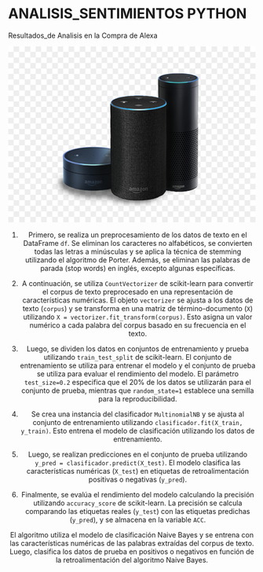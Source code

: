 # ANALISIS_SENTIMIENTOS PYTHON
Resultados_de Analisis en la Compra de Alexa

<div id="header" align="center">
    <img src="alexaamazon.jpg" width="600" />
    
1. Primero, se realiza un preprocesamiento de los datos de texto en el DataFrame `df`. Se eliminan los caracteres no alfabéticos, se convierten todas las letras a minúsculas y se aplica la técnica de stemming utilizando el algoritmo de Porter. Además, se eliminan las palabras de parada (stop words) en inglés, excepto algunas específicas.

2. A continuación, se utiliza `CountVectorizer` de scikit-learn para convertir el corpus de texto preprocesado en una representación de características numéricas. El objeto `vectorizer` se ajusta a los datos de texto (`corpus`) y se transforma en una matriz de término-documento (`X`) utilizando `X = vectorizer.fit_transform(corpus)`. Esto asigna un valor numérico a cada palabra del corpus basado en su frecuencia en el texto.

3. Luego, se dividen los datos en conjuntos de entrenamiento y prueba utilizando `train_test_split` de scikit-learn. El conjunto de entrenamiento se utiliza para entrenar el modelo y el conjunto de prueba se utiliza para evaluar el rendimiento del modelo. El parámetro `test_size=0.2` especifica que el 20% de los datos se utilizarán para el conjunto de prueba, mientras que `random_state=1` establece una semilla para la reproducibilidad.

4. Se crea una instancia del clasificador `MultinomialNB` y se ajusta al conjunto de entrenamiento utilizando `clasificador.fit(X_train, y_train)`. Esto entrena el modelo de clasificación utilizando los datos de entrenamiento.

5. Luego, se realizan predicciones en el conjunto de prueba utilizando `y_pred = clasificador.predict(X_test)`. El modelo clasifica las características numéricas (`X_test`) en etiquetas de retroalimentación positivas o negativas (`y_pred`).

6. Finalmente, se evalúa el rendimiento del modelo calculando la precisión utilizando `accuracy_score` de scikit-learn. La precisión se calcula comparando las etiquetas reales (`y_test`) con las etiquetas predichas (`y_pred`), y se almacena en la variable `ACC`.

El algoritmo utiliza el modelo de clasificación Naive Bayes y se entrena con las características numéricas de las palabras extraídas del corpus de texto. Luego, clasifica los datos de prueba en positivos o negativos en función de la retroalimentación del algoritmo Naive Bayes.


